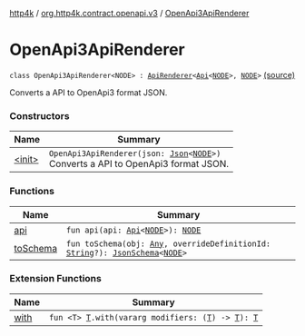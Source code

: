 [http4k](../../index.md) / [org.http4k.contract.openapi.v3](../index.md) / [OpenApi3ApiRenderer](./index.md)

# OpenApi3ApiRenderer

`class OpenApi3ApiRenderer<NODE> : `[`ApiRenderer`](../../org.http4k.contract.openapi/-api-renderer/index.md)`<`[`Api`](../-api/index.md)`<`[`NODE`](index.md#NODE)`>, `[`NODE`](index.md#NODE)`>` [(source)](https://github.com/http4k/http4k/blob/master/http4k-contract/src/main/kotlin/org/http4k/contract/openapi/v3/OpenApi3ApiRenderer.kt#L18)

Converts a API to OpenApi3 format JSON.

### Constructors

| Name | Summary |
|---|---|
| [&lt;init&gt;](-init-.md) | `OpenApi3ApiRenderer(json: `[`Json`](../../org.http4k.format/-json/index.md)`<`[`NODE`](index.md#NODE)`>)`<br>Converts a API to OpenApi3 format JSON. |

### Functions

| Name | Summary |
|---|---|
| [api](api.md) | `fun api(api: `[`Api`](../-api/index.md)`<`[`NODE`](index.md#NODE)`>): `[`NODE`](index.md#NODE) |
| [toSchema](to-schema.md) | `fun toSchema(obj: `[`Any`](https://kotlinlang.org/api/latest/jvm/stdlib/kotlin/-any/index.html)`, overrideDefinitionId: `[`String`](https://kotlinlang.org/api/latest/jvm/stdlib/kotlin/-string/index.html)`?): `[`JsonSchema`](../../org.http4k.util/-json-schema/index.md)`<`[`NODE`](index.md#NODE)`>` |

### Extension Functions

| Name | Summary |
|---|---|
| [with](../../org.http4k.core/with.md) | `fun <T> `[`T`](../../org.http4k.core/with.md#T)`.with(vararg modifiers: (`[`T`](../../org.http4k.core/with.md#T)`) -> `[`T`](../../org.http4k.core/with.md#T)`): `[`T`](../../org.http4k.core/with.md#T) |
